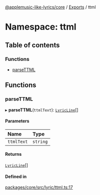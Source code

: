 [@applemusic-like-lyrics/core](../README.md) / [Exports](../modules.md) / ttml

# Namespace: ttml

## Table of contents

### Functions

- [parseTTML](ttml.md#parsettml)

## Functions

### parseTTML

▸ **parseTTML**(`ttmlText`): [`LyricLine`](../interfaces/LyricLine.md)[]

#### Parameters

| Name | Type |
| :------ | :------ |
| `ttmlText` | `string` |

#### Returns

[`LyricLine`](../interfaces/LyricLine.md)[]

#### Defined in

[packages/core/src/lyric/ttml.ts:17](https://github.com/Steve-xmh/applemusic-like-lyrics/blob/3f124db/packages/core/src/lyric/ttml.ts#L17)
